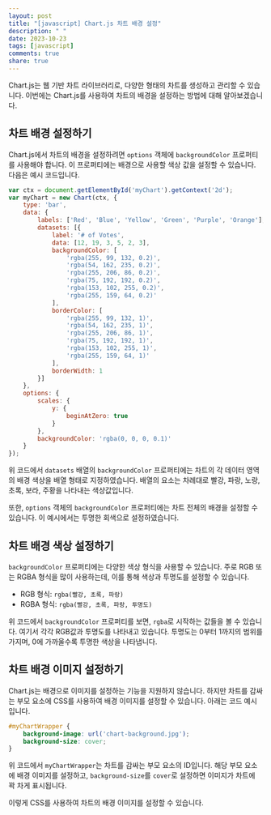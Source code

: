 ```yaml
---
layout: post
title: "[javascript] Chart.js 차트 배경 설정"
description: " "
date: 2023-10-23
tags: [javascript]
comments: true
share: true
---
```


Chart.js는 웹 기반 차트 라이브러리로, 다양한 형태의 차트를 생성하고 관리할 수 있습니다. 이번에는 Chart.js를 사용하여 차트의 배경을 설정하는 방법에 대해 알아보겠습니다.

## 차트 배경 설정하기

Chart.js에서 차트의 배경을 설정하려면 `options` 객체에 `backgroundColor` 프로퍼티를 사용해야 합니다. 이 프로퍼티에는 배경으로 사용할 색상 값을 설정할 수 있습니다. 다음은 예시 코드입니다.

```javascript
var ctx = document.getElementById('myChart').getContext('2d');
var myChart = new Chart(ctx, {
    type: 'bar',
    data: {
        labels: ['Red', 'Blue', 'Yellow', 'Green', 'Purple', 'Orange'],
        datasets: [{
            label: '# of Votes',
            data: [12, 19, 3, 5, 2, 3],
            backgroundColor: [
                'rgba(255, 99, 132, 0.2)',
                'rgba(54, 162, 235, 0.2)',
                'rgba(255, 206, 86, 0.2)',
                'rgba(75, 192, 192, 0.2)',
                'rgba(153, 102, 255, 0.2)',
                'rgba(255, 159, 64, 0.2)'
            ],
            borderColor: [
                'rgba(255, 99, 132, 1)',
                'rgba(54, 162, 235, 1)',
                'rgba(255, 206, 86, 1)',
                'rgba(75, 192, 192, 1)',
                'rgba(153, 102, 255, 1)',
                'rgba(255, 159, 64, 1)'
            ],
            borderWidth: 1
        }]
    },
    options: {
        scales: {
            y: {
                beginAtZero: true
            }
        },
        backgroundColor: 'rgba(0, 0, 0, 0.1)'
    }
});
```

위 코드에서 `datasets` 배열의 `backgroundColor` 프로퍼티에는 차트의 각 데이터 영역의 배경 색상을 배열 형태로 지정하였습니다. 배열의 요소는 차례대로 빨강, 파랑, 노랑, 초록, 보라, 주황을 나타내는 색상값입니다.

또한, `options` 객체의 `backgroundColor` 프로퍼티에는 차트 전체의 배경을 설정할 수 있습니다. 이 예시에서는 투명한 회색으로 설정하였습니다.

## 차트 배경 색상 설정하기

`backgroundColor` 프로퍼티에는 다양한 색상 형식을 사용할 수 있습니다. 주로 RGB 또는 RGBA 형식을 많이 사용하는데, 이를 통해 색상과 투명도를 설정할 수 있습니다.

- RGB 형식: `rgba(빨강, 초록, 파랑)`
- RGBA 형식: `rgba(빨강, 초록, 파랑, 투명도)`

위 코드에서 `backgroundColor` 프로퍼티를 보면, `rgba`로 시작하는 값들을 볼 수 있습니다. 여기서 각각 RGB값과 투명도를 나타내고 있습니다. 투명도는 0부터 1까지의 범위를 가지며, 0에 가까울수록 투명한 색상을 나타냅니다.

## 차트 배경 이미지 설정하기

Chart.js는 배경으로 이미지를 설정하는 기능을 지원하지 않습니다. 하지만 차트를 감싸는 부모 요소에 CSS를 사용하여 배경 이미지를 설정할 수 있습니다. 아래는 코드 예시입니다.

```css
#myChartWrapper {
    background-image: url('chart-background.jpg');
    background-size: cover;
}
```

위 코드에서 `myChartWrapper`는 차트를 감싸는 부모 요소의 ID입니다. 해당 부모 요소에 배경 이미지를 설정하고, `background-size`를 `cover`로 설정하면 이미지가 차트에 꽉 차게 표시됩니다.

이렇게 CSS를 사용하여 차트의 배경 이미지를 설정할 수 있습니다.